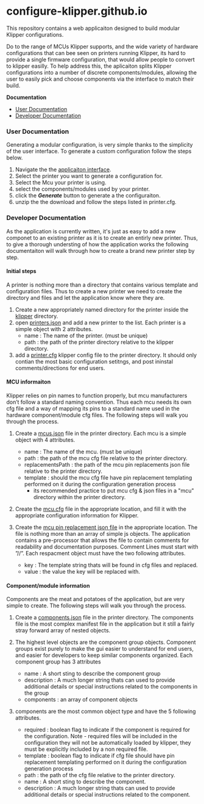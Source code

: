 # configure-klipper.github.io

This repository contains a web applicaiton designed to build modular Klipper configurations. 

Do to the range of MCUs Klipper supports, and the wide variety of hardware configurations that can bee seen on printers running Klipper, its hard to provide a single firmware configuration, that would allow people to convert to klipper easilly.
To help address this, the aplicaiton splits Klipper configurations into a number of discrete components/modules, allowing the user to easily pick and choose components via the interface to match their build.

**Documentation**
- [User Documentation](#user-documentation)
- [Developer Documentation](#developer-documentation)

### User Documentation
Generating a modular configuration, is very simple thanks to the simplicity of the user interface. To generate a custom configuration follow the steps below.
1. Navigate the the [applicaiton interface](https://configure-klipper.github.io/).
2. Select the printer you want to generate a configuration for. 
3. Select the Mcu your printer is using.
4. select the components/modules used by your printer.
5. click the **_Generate_** button to generate a the configuraiton.
6. unzip the the download and follow the steps listed in printer.cfg.

### Developer Documentation
As the application is currently written, it's just as easy to add a new componet to an existing printer as it is to create an entirly new printer. Thus, to give a thorough understing of how the application works the following documentaiton will  walk through how to create a brand new printer step by step.

#### Initial steps
A printer is nothing more than a directory that contains various template and configuration files. Thus to create a new printer we need to create the directory and files and let the application know where they are.

1. Create a new appropriately named directory for the printer inside the [klipper](https://github.com/configure-klipper/configure-klipper.github.io/tree/main/klipper) directory. 
2. open [printers.json](https://github.com/configure-klipper/configure-klipper.github.io/blob/main/klipper/printers.json) and add a new printer to the list. Each printer is a simple object with 2 attributes. 
    - name : The name of the printer. (must be unique)
    - path : the path of the printer directory relative to the klipper directory.
3. add a [printer.cfg](https://github.com/configure-klipper/configure-klipper.github.io/blob/main/klipper/railcore-2-300zl/printer.cfg) klipper config file to the printer directory. It should only contian the most basic configuration setitngs, and post ininstal comments/directions for end users.

#### MCU informaiton
Klipper relies on pin names to function properly, but mcu manufacturers don’t follow a standard naming convention. Thus each mcu needs its own cfg file and a way of mapping its pins to a standard name used in the hardware component/module cfg files. The following steps will walk you through the process.

1.  Create a [mcus.json](https://github.com/configure-klipper/configure-klipper.github.io/blob/main/klipper/railcore-2-300zl/mcus.json) file in the printer directory.  Each mcu is a simple object with 4 attributes. 
    - name : The name of the mcu. (must be unique)
    - path : the path of the mcu cfg file relative to the printer directory.
    - replacementsPath : the path of the mcu pin replacements json file relative to the printer directory. 
    - template : should the mcu cfg file have pin replacement templating performed on it during the configuration generation process 
        - its recommended practice to put mcu cfg & json files in a "mcu" directory within the printer directory.

2. Create the [mcu.cfg](https://github.com/configure-klipper/configure-klipper.github.io/blob/main/klipper/railcore-2-300zl/mcu/duet2-duex5.cfg) file in the appropriate location, and fill it with the appropriate configuration information for Klipper.
3. Create the [mcu pin replacement json file](https://github.com/configure-klipper/configure-klipper.github.io/blob/main/klipper/railcore-2-300zl/mcu/duet2-duex5.json) in the appropriate location. The file is nothing more than an array of simple js objects. The application contains a pre-processor that allows the file to contain comments for readability and documentation purposes. Comment Lines must start with ”//”. Each respacment object must have the two following attributes.
    - key : The template string thats will be found in cfg files and replaced.
    - value : the value the key will be replaced with.

#### Component/module information
Components are the meat and potatoes of the application, but are very simple to create. The following steps will walk you through the process.

1. Create a [components.json](https://github.com/configure-klipper/configure-klipper.github.io/blob/main/klipper/railcore-2-300zl/components.json) file in the printer directory. The components file is the most complex manifest file in the application but it still a fairly stray forward array of nested objects.

2. The highest level objects are the component group objects. Component groups exist purely to make the gui easier to understand for end users, and easier for developers to keep similar components organized. Each component group has 3 attributes
    - name : A short sting to describe the component group
    - description : A much longer string thats can used to provide additional details or special instructions related to the components in the group   
    - components : an array of component objects

3. components are the most common object type and have the 5 following attributes.
    - required : boolean flag to indicate if the component is required for the configuration. Note - required files will be included in the configuration they will not be automatically loaded by klipper, they must be explicitly included by a non required file. 
    - template : boolean flag to indicate if cfg file should have pin replacement templating performed on it during the configuration generation process
    - path : the path of the cfg file relative to the printer directory.
    - name : A short sting to describe the component.
    - description : A much longer string thats can used to provide additional details or special instructions related to the component.


